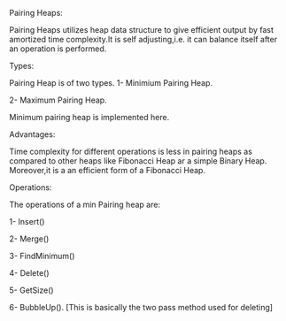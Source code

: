 Pairing Heaps:

Pairing Heaps utilizes heap data structure to give efficient output by fast amortized time complexity.It is self adjusting,i.e. it can balance itself after an operation is performed.

Types:

Pairing Heap is of two types.
1- Minimium Pairing Heap.

2- Maximum Pairing Heap.

Minimum pairing heap is implemented here.

Advantages:

Time complexity for different operations is less in pairing heaps as compared to other heaps like Fibonacci Heap ar a simple Binary Heap.
Moreover,it is a an efficient form of a Fibonacci Heap.

Operations:

The operations of a min Pairing heap are:

1- Insert()

2- Merge()

3- FindMinimum()

4- Delete()

5- GetSize()

6- BubbleUp().  [This is basically the two pass method used for deleting]

